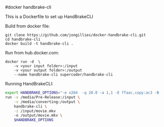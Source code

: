 #docker handbrake-cli

This is a Dockerfile to set up HandBrakeCLI

Build from docker file:

```
git clone https://github.com/jongillies/docker-handbrake-cli.git
cd handbrake-cli
docker build -t handbrake-cli .
```

Run from hub.docker.com:

```
docker run -d  \
    -v <your input folder>:/input
    -v <your output folder>:/output
    --name handbrake-cli supercoder/handbrake-cli
```

Running HandBrakeCLI:

```bash
export HANDBRAKE_OPTIONS="-e x264  -q 20.0 -a 1,1 -E ffaac,copy:ac3 -B 160,160 -6 dpl2,auto -R Auto,Auto -D 0.0,0.0 --audio-copy-mask aac,ac3,dtshd,dts,mp3 --audio-fallback ffac3 -f mp4 --decomb --loose-anamorphic --modulus 2 -m --x264-preset medium --h264-profile high --h264-level 4.1"
run -v /media/Pre-Release:/input \
    -v /media/converting:/output \
    handbrake-cli \
    -i /input/movie.mkv
    -o /output/movie.mkv \
    $HANDBRAKE_OPTIONS
```